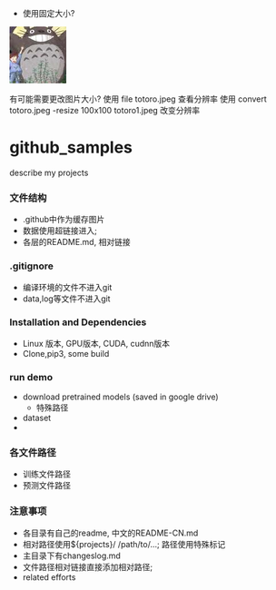 
- 使用固定大小?

![Tensorpack](.github/totoro.jpeg)

有可能需要更改图片大小?
使用 file totoro.jpeg 查看分辨率
使用  convert totoro.jpeg -resize 100x100 totoro1.jpeg 改变分辨率
# github_samples
describe my projects

### 文件结构
- .github中作为缓存图片
- 数据使用超链接进入;
- 各层的README.md, 相对链接

### .gitignore
- 编译环境的文件不进入git
- data,log等文件不进入git

### Installation and Dependencies
- Linux 版本, GPU版本, CUDA, cudnn版本
- Clone,pip3, some build

### run demo
- download pretrained models (saved in google drive)
  - 特殊路径
- dataset
- 

### 各文件路径
- 训练文件路径
- 预测文件路径

### 注意事项
- 各目录有自己的readme, 中文的README-CN.md
- 相对路径使用${projects}/ /path/to/...; 路径使用特殊标记
- 主目录下有changeslog.md
- 文件路径相对链接直接添加相对路径;
- related efforts



